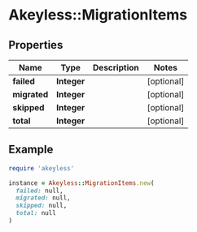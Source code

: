 # Akeyless::MigrationItems

## Properties

| Name | Type | Description | Notes |
| ---- | ---- | ----------- | ----- |
| **failed** | **Integer** |  | [optional] |
| **migrated** | **Integer** |  | [optional] |
| **skipped** | **Integer** |  | [optional] |
| **total** | **Integer** |  | [optional] |

## Example

```ruby
require 'akeyless'

instance = Akeyless::MigrationItems.new(
  failed: null,
  migrated: null,
  skipped: null,
  total: null
)
```

